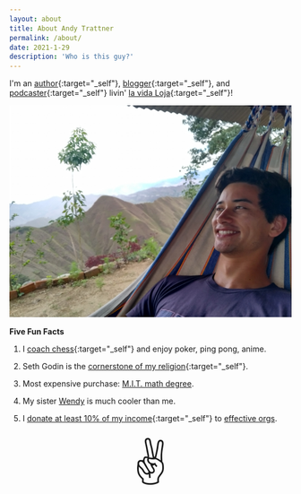 ```yaml
---
layout: about
title: About Andy Trattner
permalink: /about/
date: 2021-1-29
description: 'Who is this guy?'
---
```


I'm an [author](/books){:target="_self"}, [blogger](/blog){:target="_self"}, and [podcaster](/podcast){:target="_self"} livin' [la vida Loja](/visit){:target="_self"}!

![](/img/happy-hammock.jpg#L)

**Five Fun Facts**

1. I [coach chess](/chess){:target="_self"} and enjoy poker, ping pong, anime.

2. Seth Godin is the [cornerstone of my religion](/influences){:target="_self"}.

3. Most expensive purchase: [M.I.T. math degree](/img/18c-diploma.png).

4. My sister [Wendy](https://wendytrattner.com) is much cooler than me.

5. I [donate at least 10% of my income](/giving-what-we-can){:target="_self"} to [effective orgs](https://www.givewell.org/).

<div style="font-size:80px; text-align: center">&#9996;</div>




<!--3. At age 9, I [became an orphan](https://www.jsonline.com/story/sports/columnists/gary-damato/2017/05/16/damato-inmate-no-500995-key-erin-hills/101438010/).-->

<!--
I'm an engineer with the heart of an educator and the spirit of an entrepreneur, currently living in Loja (Ecuador). Come [visit](/visit)!

![](/img/happy-hammock.jpg#L)

I've written [1 book](/books) and [{{site.posts.length}} blog posts](/things). It would be an honor to have you [join the weekly email](/subscribe).

Five Fun Facts:
1. I am a [chess coach](/chess) constantly tempted by poker, ping pong, and anime.
2. The most expensive thing I ever bought was my [M.I.T. math degree](/).
3. Just before my tenth birthday, I [became](/) an orphan.
4. My sister [Wendy](https://wendytrattner.com) is significantly cooler than me and doesn't like being a fun fact.
5. I [donate at least 10% of my income](/giving-what-we-can) to disproportionately effective organizations.

Big thanks to many formative [influences](/influences).

<span style='font-size:80px;'>&#9996;</span>
-->



<!--
I'm a writer living in Loja, Ecuador. Come [visit](/visit)!

![](/img/happy-hammock.jpg#L)

I've written [1 book](/books) and [{{site.posts.length}} blog posts](/things). It would be an honor to have you [join the weekly email](/subscribe).

Five Fun Facts:
1. I could do ping pong and anime all day long.
2. The most expensive thing I ever bought was my [M.I.T. math degree](/).
3. I [became](/) an orphan at age nine.
4. My sister [Wendy](https://wendytrattner.com) is significantly cooler than me.
5. I have [pledged to donate 10% of my income](/giving-what-we-can) to organizations that do the most good.

Big thanks to many formative [influences](/influences).

<span style='font-size:80px;'>&#9996;</span>
-->




<!--
I'm currently building a home in Loja, Ecuador and [turning pro](/influences/#pro).

![](/img/happy-hammock.jpg#L)

Life is groovy.
-->




<!--
explore the blog with the links below
and
here's my living list of inspiring influences


- [Brushing Teeth](https://andytrattner.com/brushing-teeth.html)
- [Entrepreneurship](https://andytrattner.com/entrepreneurship.html)
- [Baseline Normal](https://andytrattner.com/normal.html)
- [Presidential Conversations](https://andytrattner.com/presidential-conversations.html)
- [Giving What We Can](https://andytrattner.com/giving-what-we-can.html)
- [Positive Sum](https://andytrattner.com/positive-sum.html)
- [My First Book](https://andytrattner.com/first-book.html)

This blog is called "ALT Thoughts" from my initials. To get a sample, click random at the bottom of this page, search the archive, jump to whatever's [latest]({{site.posts.first.url | prepend: site.baseurl }}), or try some past favorites:

See Github for the [source code](https://github.com/trattner/trattner.github.io/).

If you'd like to follow along,

Here are some favorite past articles

In case you're looking for recommended reading, I recently consolidated this [ongoing list of my major influences](https://andytrattner.com/influences/).

Snail mail and ringing phones are comforting in my old age. When in doubt, [reach out](/contact)!

As always, [enjoying food](https://github.com/trattner/atratt/blob/master/_posts/2019-1-31-food.md) and tempted to [play poker against my best interests](https://github.com/trattner/atratt/blob/master/_posts/2019-1-25-poker-sim.md).

You may [join me](https://docs.google.com/forms/d/e/1FAIpQLSfH7b6KQZvwVUkZ-pO_wKsEGPT08IfQUHVVVTNRK-WMajTjSQ/viewform?usp=sf_link) if you'd like to get new posts by email. I promise to never share or sell your data, and you can opt-out at any time.

I've previously posted [some links to what the Internet has said about me](https://andytrattner.com/February-2020.html#on-social-media-and-google){:target="_blank"}.

I enjoy [cooking](https://github.com/trattner/atratt/blob/master/_posts/2019-1-31-food.md) and I always do the dishes. Once upon a time, [I made a fancy battlebot](https://github.com/trattner/atratt/blob/master/_posts/2019-1-31-battlebot.md). I'm often tempted to play poker [against my best interests](https://github.com/trattner/atratt/blob/master/_posts/2019-1-25-poker-sim.md). I am affectionate towards animals but don't like having pets. I cry during beautiful movie moments. I dare you to beat me at ping pong and would love to throw a frisbee.

Words my friends use to describe me: genuine, friendly, introspective, self-improving, spontaneous, quirky.

Previously, I worked in customer
My professional background includes [ReadMe](https://andytrattner.com/March-2020.html), [Scale AI](https://andytrattner.com/Scale-AI.html), [Lean On Me](https://lean0n.me/), [the White House](https://blog.ed.gov/2017/07/the-ability-to-inspire/), [MIT](/img/mit-diploma.png), and [the Space Station](https://ntrs.nasa.gov/citations/20160001341). I've previously posted some links to [what the Internet has said about me](https://andytrattner.com/February-2020.html#on-social-media-and-google).

-->

